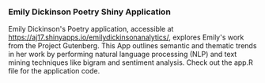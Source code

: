 ### Emily Dickinson Poetry Shiny Application 

Emily Dickinson's Poetry application, accessible at https://aj17.shinyapps.io/emilydickinsonanalytics/, explores Emily's work from the Project Gutenberg. This App outlines semantic and thematic trends in her work by performing natural language processing (NLP) and text mining techniques like bigram and sentiment analysis. Check out the app.R file for the application code. 

